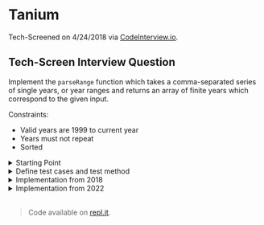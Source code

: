 # Tanium

Tech-Screened on 4/24/2018 via [CodeInterview.io](https://codeinterview.io/).

## Tech-Screen Interview Question

Implement the `parseRange` function which takes a comma-separated series of single years, or year ranges and returns an array of finite years which correspond to the given input.

Constraints:
- Valid years are 1999 to current year
- Years must not repeat
- Sorted

<details>
<summary>Starting Point</summary>
This was provided.

```JavaScript
// Installed npm packages: jquery underscore request express
// jade shelljs passport http sys lodash async mocha chai sinon
// sinon-chai moment connect validator restify ejs ws co when
// helmet wrench brain mustache should backbone forever debug jsdom

// Implement the parseRange function which takes a comma separated
// series of single years, or year ranges and returns an array of finite years
// which correspond to the given input.
// Constraints:
// Valid years are 1999 to current year
// Years must not repeat
// Sorted
const assert = require('assert');
const _ = require('lodash');
// _.includes(collection, value, [fromIndex=0])
// _.includes('abcd', 'bc');
// => true
```
</details>

<details>
<summary>Define test cases and test method</summary>

It is very important to understand the kind of input before writing code. Depending on the interviewer's answers, your solution might get more or less complicated. 

*Note*: Original test cases from 2018 have been augmented with new ones in 2022, and any test cases that assumed maxYear = 2018 were fixed (for 2022).

```JavaScript
const testCases = [
  // All Invalids
  [undefined, []],
  ['', []],
  ['. ', []],
  ['   ,  ', []],
  ['1998', []],
  ['2023', []],
  ['-1999', []],
  ['1999.5', []],
  ['NaN', []],
  ['xyz', []],
  ['2021-', []],
  ['2017 - ', []],
  [' - 2017', []],
  ['2015 - 2017 - ', []],
  [' - 2015 - 2017', []],
  ['2017 - 2015', []],
  ['1999 - 3000', []],
  ['1998, 2024', []],
  ['1998 - 2012', []],
  ['xyz - 2012', []],
  
  // Valids
  ['1999', [1999]],
  ['2017', [2017]],
  ['2015 - 2015', [2015]],
  ['2015, 2014, 2010', [2010, 2014, 2015]],
  ['2002-2005, 2002-2005, 2002 - 2005', [2002, 2003, 2004, 2005]],
  ['1999-2003', [1999, 2000, 2001, 2002, 2003]],
  ['1999, 2002-2005, 2007', [1999, 2002, 2003, 2004, 2005, 2007]],
  
  // Mixed inputs
  ['1998, 2020', [2020]],
  ['1999 , 2000,    , 2008', [1999, 2000, 2008]],
  ['1999, 3000', [1999]],
  ['1980-2003,2000 -2002, 0,2019 - 2023, 2022, 2019-2018, 2017-2017', [2000,2001,2002,2017,2022]],  
];

function test(testFunc) {
    for (let i = 0; i < testCases.length; i += 1 ) {
      const tc = testCases[i];
      const input = tc[0];
      const expected = tc[1];
      const actual = testFunc(input);
      
      const passed = Array.isArray(actual) && expected.length === actual.length && expected.every((e, i) => actual.indexOf(e) === i);
      if (passed) {
        console.log(`${i}: Passed.`);  
      } else {
        console.error(`${i}: Failed, returned ${JSON.stringify(actual)}`);  
      }
    }
}
```
</details>


<details>
<summary>Implementation from 2018</summary>
This was the actual solution I came up with during the interview.

```JavaScript
'use strict';

function filterInt(value) {
    // Based on https://developer.mozilla.org/en-US/docs/Web/JavaScript/Reference/Global_Objects/parseInt

    if (/^(\-|\+)?([0-9]+|Infinity)$/.test(value)) {
        return Number(value);
    }
    return NaN;
}

function parseRange(rangeStr) {
    if (!rangeStr) {
        return [];
    }

    let splitDash = (text) => text.split('-').map(i => i.trim());
    let splitComma = (text) => text.split(',').filter(i => i && i.trim() !== '').map(i => i.trim());

    let tokens = splitComma(rangeStr);

    let results = new Set();

    const minYear = 1999;
    let maxYear = (new Date()).getFullYear();
    let checkRange = (value) => (value >= minYear && value <= maxYear);

    tokens.forEach(t => {

        // Handle ranges indicated by the presence of a dash
        if (t.indexOf('-') >= 0) {
            let range = splitDash(t);
            if (range.length !== 2) {
                return;
            }

            let first = filterInt(range[0]);
            let second = filterInt(range[1]);


            if (!checkRange(first) || !checkRange(second)) {
                // We need the range to be valid
                return;
            }

            for (let i = first; i <= second; i++) {
                results.add(i);
            }

        } else {

            let value = filterInt(t);

            if (checkRange(value)) {
                results.add(value);
            }
        }
    });

    return Array.from(results).sort();
}

test(parseRange);
```
</details>

<details>
<summary>Implementation from 2022</summary>
I redid it for practice.

```JavaScript
'use strict';

const minYear = 1999;
const maxYear = new Date().getFullYear();

function isValid(text) {
  const num = Number(text);
  return text === '' || !Number.isNaN(num) && Number.parseInt(text) === num;
}

function parseRange2(csvText) {
    const minYear = 1999;    
    const maxYear = new Date().getFullYear();
    
  if (!csvText) {
    return [];
  }
  const set = new Set();
  
  csvText.split(',').forEach(e => {    
    const pair = e.split('-').map(i => i.trim());
    
    if (pair.length > 2 || pair.some(i => !isValid(i))) {
      return;
    }
    let start = pair[0];
    let end = pair.length === 2 ? pair[1] : start;
    
    if (!isValid(start) || !isValid(end)) {
      return;
    }
    start = Number(start);
    end = Number(end);
    if (start > end || start < minYear || end > maxYear) {
      return;
    }
    
    for (let year = start; year <= end; year += 1) {
      set.add(year);
    }     
  });
  
  return Array.from(set).sort();
}

test(parseRange2);
```
</details>

<br>

> Code available on [repl.it](https://replit.com/@leventoz/InputParseForYearRanges#index.js).